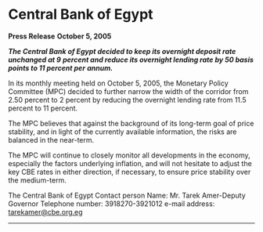 # Central Bank of Egypt

**Press Release**
**October 5, 2005**

**_The Central Bank of Egypt decided to keep its overnight deposit rate unchanged at 9_**
**_percent and reduce its overnight lending rate by 50 basis points to 11 percent per_**
**_annum._**

In its monthly meeting held on October 5, 2005, the Monetary Policy Committee (MPC)
decided to further narrow the width of the corridor from 2.50 percent to 2 percent by
reducing the overnight lending rate from 11.5 percent to 11 percent.

The MPC believes that against the background of its long-term goal of price stability, and
in light of the currently available information, the risks are balanced in the near-term.

The MPC will continue to closely monitor all developments in the economy, especially
the factors underlying inflation, and will not hesitate to adjust the key CBE rates in either
direction, if necessary, to ensure price stability over the medium-term.

The Central Bank of Egypt
Contact person
Name: Mr. Tarek Amer-Deputy Governor
Telephone number: 3918270-3921012
e-mail address: tarekamer@cbe.org.eg


-----

